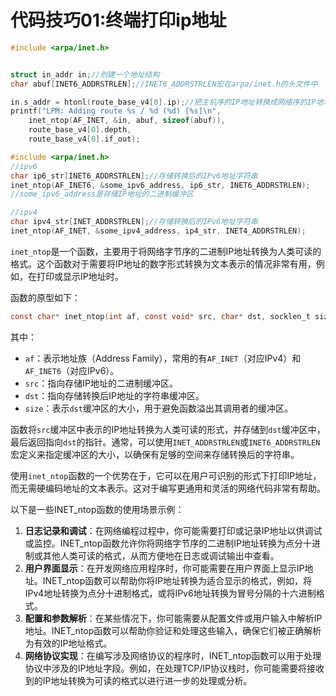 # 

# 代码技巧01:终端打印ip地址

```c
#include <arpa/inet.h>


struct in_addr in;//创建一个地址结构
char abuf[INET6_ADDRSTRLEN];//INET6_ADDRSTRLEN宏在arpa/inet.h的头文件中

in.s_addr = htonl(route_base_v4[0].ip);//把主机序的IP地址转换成网络序的IP地址（二进制整数）
printf("LPM: Adding route %s / %d (%d) [%s]\n",
    inet_ntop(AF_INET, &in, abuf, sizeof(abuf)),
    route_base_v4[0].depth,
    route_base_v4[0].if_out);
```

```c
#include <arpa/inet.h>  
//ipv6  
char ip6_str[INET6_ADDRSTRLEN];//存储转换后的IPv6地址字符串
inet_ntop(AF_INET6, &some_ipv6_address, ip6_str, INET6_ADDRSTRLEN);
//some_ipv6_address是存储IP地址的二进制缓冲区

//ipv4
char ipv4_str[INET_ADDRSTRLEN];//存储转换后的IPv6地址字符串
inet_ntop(AF_INET, &some_ipv4_address, ip4_str, INET4_ADDRSTRLEN);
```

`inet_ntop`是一个函数，主要用于将网络字节序的二进制IP地址转换为人类可读的格式。这个函数对于需要将IP地址的数字形式转换为文本表示的情况非常有用，例如，在打印或显示IP地址时。

函数的原型如下：

```c
const char* inet_ntop(int af, const void* src, char* dst, socklen_t size);
```

其中：

- `af`：表示地址族（Address Family），常用的有`AF_INET`（对应IPv4）和`AF_INET6`（对应IPv6）。
- `src`：指向存储IP地址的二进制缓冲区。
- `dst`：指向存储转换后IP地址的字符串缓冲区。
- `size`：表示`dst`缓冲区的大小，用于避免函数溢出其调用者的缓冲区。

函数将`src`缓冲区中表示的IP地址转换为人类可读的形式，并存储到`dst`缓冲区中，最后返回指向`dst`的指针。通常，可以使用`INET_ADDRSTRLEN`或`INET6_ADDRSTRLEN`宏定义来指定缓冲区的大小，以确保有足够的空间来存储转换后的字符串。

使用`inet_ntop`函数的一个优势在于，它可以在用户可识别的形式下打印IP地址，而无需硬编码地址的文本表示。这对于编写更通用和灵活的网络代码非常有帮助。

以下是一些INET_ntop函数的使用场景示例：

1. **日志记录和调试**：在网络编程过程中，你可能需要打印或记录IP地址以供调试或监控。INET_ntop函数允许你将网络字节序的二进制IP地址转换为点分十进制或其他人类可读的格式，从而方便地在日志或调试输出中查看。
2. **用户界面显示**：在开发网络应用程序时，你可能需要在用户界面上显示IP地址。INET_ntop函数可以帮助你将IP地址转换为适合显示的格式，例如，将IPv4地址转换为点分十进制格式，或将IPv6地址转换为冒号分隔的十六进制格式。
3. **配置和参数解析**：在某些情况下，你可能需要从配置文件或用户输入中解析IP地址。INET_ntop函数可以帮助你验证和处理这些输入，确保它们被正确解析为有效的IP地址格式。
4. **网络协议实现**：在编写涉及网络协议的程序时，INET_ntop函数可以用于处理协议中涉及的IP地址字段。例如，在处理TCP/IP协议栈时，你可能需要将接收到的IP地址转换为可读的格式以进行进一步的处理或分析。
